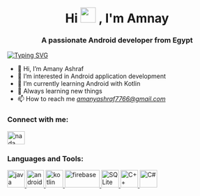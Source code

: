 <!--
**AmanyAshraf/AmanyAshraf** is a ✨ _special_ ✨ repository because its `README.md` (this file) appears on your GitHub profile.-->

<h1 align="center">Hi <img src="https://media.giphy.com/media/hvRJCLFzcasrR4ia7z/giphy.gif" width="35"> , I'm Amnay</h1>
<h3 align="center">A passionate Android developer from Egypt</h3>

 [![Typing SVG](https://readme-typing-svg.herokuapp.com?size=30&color=BE8EC0&width=500&lines=Welcome+to+my+GitHub+profile)](https://git.io/typing-svg)
- 👋 Hi, I’m Amany Ashraf
- 👀 I’m interested in Android application development
- 🌱 I’m currently learning Android with Kotlin
- 💞 Always learning new things
- 📫 How to reach me *amanyashraf7766@gmail.com*

<h3 align="left">Connect with me:</h3>
<p align="left">
<a href="https://www.linkedin.com/in/amanyashraf7766/" target="blank"><img align="center" src="https://raw.githubusercontent.com/rahuldkjain/github-profile-readme-generator/master/src/images/icons/Social/linked-in-alt.svg" alt="nada elhosary" height="30" width="40" /></a>
</p>

<h3 align="left">Languages and Tools:</h3>
<p align="left"> <a href="https://www.java.com/en/" target="_blank" rel="noreferrer"> <img src="https://cdn-icons-png.flaticon.com/512/5968/5968282.png" alt="java" width="40" height="40"/> </a> <a href="https://developer.android.com/studio?gclid=CjwKCAjwyryUBhBSEiwAGN5OCFTq-_MGxbLm3q7wcJIzkVACYjsOjhEZDqV_Bs8SR_7hGXxDr4Wy_hoCgQQQAvD_BwE&gclsrc=aw.ds" target="_blank" rel="noreferrer"> <img src="https://2.bp.blogspot.com/-tzm1twY_ENM/XlCRuI0ZkRI/AAAAAAAAOso/BmNOUANXWxwc5vwslNw3WpjrDlgs9PuwQCLcBGAsYHQ/s1600/pasted%2Bimage%2B0.png" alt="android studio" width="40" height="40"/> </a> <a href="https://kotlinlang.org" target="_blank" rel="noreferrer"> <img src="https://upload.wikimedia.org/wikipedia/commons/thumb/0/06/Kotlin_Icon.svg/512px-Kotlin_Icon.svg.png?20171012085709" alt="kotlin" width="40" height="40"/> </a> <a href="https://firebase.google.com" target="_blank" rel="noreferrer"> <img src="https://firebase.google.com/downloads/brand-guidelines/SVG/logo-built_black.svg" alt="firebase" width="80" height="40"/> </a> <a href="https://www.sqlite.org/index.html" target="_blank" rel="noreferrer"> <img src="https://camo.githubusercontent.com/644b7c04356f7e17ee98274b9a7d59af01e06bc988e4c311c8259df425d13c18/68747470733a2f2f75706c6f61642e77696b696d656469612e6f72672f77696b6970656469612f636f6d6d6f6e732f392f39372f53716c6974652d7371756172652d69636f6e2e737667" alt="SQLite" width="40" height="40"/> 
 </a>
<a href="https://www.w3schools.com/CPP/default.asp" target="_blank" rel="noreferrer"> <img src="https://cdn.cdnlogo.com/logos/c/76/c.svg" alt="C++" width="40" height="40"/> </a>
 <a href="https://www.w3schools.com/cs/index.php" target="_blank" rel="noreferrer"> <img src="https://cdn.cdnlogo.com/logos/c/27/c.svg" alt="C#" width="40" height="40"/> </a>
</p>
